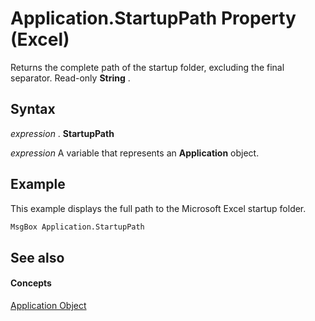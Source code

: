 
# Application.StartupPath Property (Excel)

Returns the complete path of the startup folder, excluding the final separator. Read-only  **String** .


## Syntax

 _expression_ . **StartupPath**

 _expression_ A variable that represents an **Application** object.


## Example

This example displays the full path to the Microsoft Excel startup folder.


```vb
MsgBox Application.StartupPath
```


## See also


#### Concepts


[Application Object](19b73597-5cf9-4f56-8227-b5211f657f6f.md)
